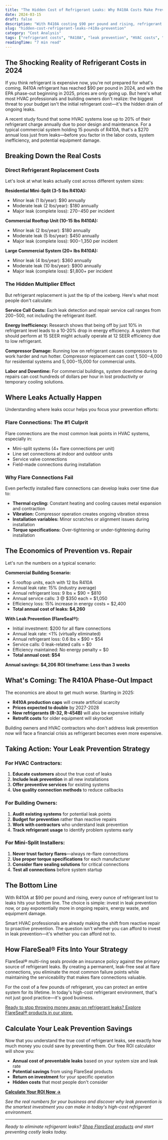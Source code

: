 ```yaml
---
title: "The Hidden Cost of Refrigerant Leaks: Why R410A Costs Make Prevention Critical"
date: 2024-03-15
draft: false
description: "With R410A costing $90 per pound and rising, refrigerant leaks can drain thousands from your budget. Learn the true cost of flare connection leaks and how to prevent them."
slug: "hidden-cost-refrigerant-leaks-r410a-prevention"
category: "Cost Analysis"
tags: ["refrigerant costs", "R410A", "leak prevention", "HVAC costs", "energy efficiency"]
readingTime: "7 min read"
---
```


## The Shocking Reality of Refrigerant Costs in 2024

If you think refrigerant is expensive now, you're not prepared for what's coming. R410A refrigerant has reached $90 per pound in 2024, and with the EPA phase-out beginning in 2025, prices are only going up. But here's what most HVAC professionals and building owners don't realize: the biggest threat to your budget isn't the initial refrigerant cost—it's the hidden drain of ongoing leaks.

A recent study found that some HVAC systems lose up to 20% of their refrigerant charge annually due to poor design and maintenance. For a typical commercial system holding 15 pounds of R410A, that's a $270 annual loss just from leaks—before you factor in the labor costs, system inefficiency, and potential equipment damage.

## Breaking Down the Real Costs

### Direct Refrigerant Replacement Costs

Let's look at what leaks actually cost across different system sizes:

**Residential Mini-Split (3-5 lbs R410A):**
- Minor leak (1 lb/year): $90 annually
- Moderate leak (2 lbs/year): $180 annually
- Major leak (complete loss): $270-$450 per incident

**Commercial Rooftop Unit (10-15 lbs R410A):**
- Minor leak (2 lbs/year): $180 annually  
- Moderate leak (5 lbs/year): $450 annually
- Major leak (complete loss): $900-$1,350 per incident

**Large Commercial System (20+ lbs R410A):**
- Minor leak (4 lbs/year): $360 annually
- Moderate leak (10 lbs/year): $900 annually
- Major leak (complete loss): $1,800+ per incident

### The Hidden Multiplier Effect

But refrigerant replacement is just the tip of the iceberg. Here's what most people don't calculate:

**Service Call Costs:** Each leak detection and repair service call ranges from $200-$500, not including the refrigerant itself.

**Energy Inefficiency:** Research shows that being off by just 10% in refrigerant level leads to a 10-20% drop in energy efficiency. A system that should perform at 15 SEER might actually operate at 12 SEER efficiency due to low refrigerant.

**Compressor Damage:** Running low on refrigerant causes compressors to work harder and run hotter. Compressor replacement can cost $1,500-$4,000 for residential systems and $5,000-$15,000 for commercial units.

**Labor and Downtime:** For commercial buildings, system downtime during repairs can cost hundreds of dollars per hour in lost productivity or temporary cooling solutions.

## Where Leaks Actually Happen

Understanding where leaks occur helps you focus your prevention efforts:

### Flare Connections: The #1 Culprit

Flare connections are the most common leak points in HVAC systems, especially in:
- Mini-split systems (4+ flare connections per unit)
- Line set connections at indoor and outdoor units
- Service valve connections
- Field-made connections during installation

### Why Flare Connections Fail

Even perfectly installed flare connections can develop leaks over time due to:
- **Thermal cycling:** Constant heating and cooling causes metal expansion and contraction
- **Vibration:** Compressor operation creates ongoing vibration stress
- **Installation variables:** Minor scratches or alignment issues during installation
- **Torque specifications:** Over-tightening or under-tightening during installation

## The Economics of Prevention vs. Repair

Let's run the numbers on a typical scenario:

**Commercial Building Scenario:**
- 5 rooftop units, each with 12 lbs R410A
- Annual leak rate: 15% (industry average)
- Annual refrigerant loss: 9 lbs × $90 = $810
- Annual service calls: 3 @ $350 each = $1,050
- Efficiency loss: 15% increase in energy costs = $2,400
- **Total annual cost of leaks: $4,260**

**With Leak Prevention (FlareSeal®):**
- Initial investment: $200 for all flare connections
- Annual leak rate: <1% (virtually eliminated)
- Annual refrigerant loss: 0.6 lbs × $90 = $54
- Service calls: 0 leak-related calls = $0
- Efficiency maintained: No energy penalty = $0
- **Total annual cost: $54**

**Annual savings: $4,206**
**ROI timeframe: Less than 3 weeks**

## What's Coming: The R410A Phase-Out Impact

The economics are about to get much worse. Starting in 2025:

- **R410A production caps** will create artificial scarcity
- **Prices expected to double** by 2027-2028
- **New refrigerants (R-32, R-454B)** will also be expensive initially
- **Retrofit costs** for older equipment will skyrocket

Building owners and HVAC contractors who don't address leak prevention now will face a financial crisis as refrigerant becomes even more expensive.

## Taking Action: Your Leak Prevention Strategy

### For HVAC Contractors:
1. **Educate customers** about the true cost of leaks
2. **Include leak prevention** in all new installations
3. **Offer preventive services** for existing systems
4. **Use quality connection methods** to reduce callbacks

### For Building Owners:
1. **Audit existing systems** for potential leak points
2. **Budget for prevention** rather than reactive repairs
3. **Work with contractors** who understand leak prevention
4. **Track refrigerant usage** to identify problem systems early

### For Mini-Split Installers:
1. **Never trust factory flares**—always re-flare connections
2. **Use proper torque specifications** for each manufacturer
3. **Consider flare sealing solutions** for critical connections
4. **Test all connections** before system startup

## The Bottom Line

With R410A at $90 per pound and rising, every ounce of refrigerant lost to leaks hits your bottom line. The choice is simple: invest in leak prevention now, or pay exponentially more in ongoing repairs, energy waste, and equipment damage.

Smart HVAC professionals are already making the shift from reactive repair to proactive prevention. The question isn't whether you can afford to invest in leak prevention—it's whether you can afford not to.

## How FlareSeal® Fits Into Your Strategy

FlareSeal® multi-ring seals provide an insurance policy against the primary source of refrigerant leaks. By creating a permanent, leak-free seal at flare connections, you eliminate the most common failure points while maintaining the serviceability that makes flare connections valuable.

For the cost of a few pounds of refrigerant, you can protect an entire system for its lifetime. In today's high-cost refrigerant environment, that's not just good practice—it's good business.

[Ready to stop throwing money away on refrigerant leaks? Explore FlareSeal® products in our store.](/shop)

## Calculate Your Leak Prevention Savings

Now that you understand the true cost of refrigerant leaks, see exactly how much money you could save by preventing them. Our free ROI calculator will show you:

- **Annual cost of preventable leaks** based on your system size and leak rate
- **Potential savings** from using FlareSeal products
- **Return on investment** for your specific operation
- **Hidden costs** that most people don't consider

**[Calculate Your ROI Now →](/flareseal-roi-calculator)**

*See the real numbers for your business and discover why leak prevention is the smartest investment you can make in today's high-cost refrigerant environment.*

---

*Ready to eliminate refrigerant leaks? [Shop FlareSeal products](/products) and start preventing costly leaks today.*
